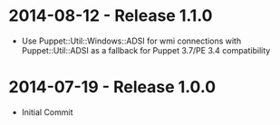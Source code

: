 # 2014-08-12 - Release 1.1.0

* Use Puppet::Util::Windows::ADSI for wmi connections with Puppet::Util::ADSI as a fallback for Puppet 3.7/PE 3.4 compatibility

# 2014-07-19 - Release 1.0.0

* Initial Commit
